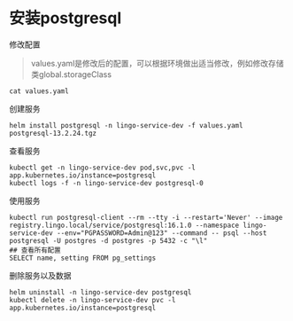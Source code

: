 # 安装postgresql

修改配置

> values.yaml是修改后的配置，可以根据环境做出适当修改，例如修改存储类global.storageClass

```
cat values.yaml
```

创建服务

```shell
helm install postgresql -n lingo-service-dev -f values.yaml postgresql-13.2.24.tgz
```

查看服务

```
kubectl get -n lingo-service-dev pod,svc,pvc -l app.kubernetes.io/instance=postgresql
kubectl logs -f -n lingo-service-dev postgresql-0
```

使用服务

```
kubectl run postgresql-client --rm --tty -i --restart='Never' --image  registry.lingo.local/service/postgresql:16.1.0 --namespace lingo-service-dev --env="PGPASSWORD=Admin@123" --command -- psql --host postgresql -U postgres -d postgres -p 5432 -c "\l"
## 查看所有配置
SELECT name, setting FROM pg_settings
```

删除服务以及数据

```
helm uninstall -n lingo-service-dev postgresql
kubectl delete -n lingo-service-dev pvc -l app.kubernetes.io/instance=postgresql
```

